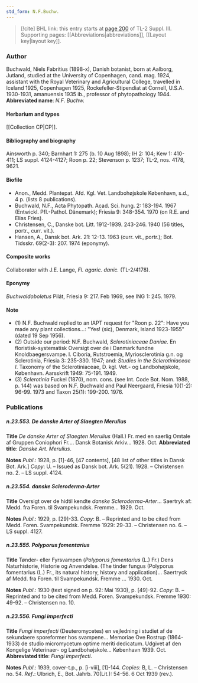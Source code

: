 ```yaml
---
std_form: N.F.Buchw.
---
```


> [!cite] BHL link: this entry starts at [page 200](https://www.biodiversitylibrary.org/page/33266507) of TL-2 Suppl. III.
> Supporting pages: [[Abbreviations|abbreviations]], [[Layout key|layout key]].

### Author

Buchwald, Niels Fabritius (1898-x), Danish botanist, born at Aalborg, Jutland, studied at the University of Copenhagen, cand. mag. 1924, assistant with the Royal Veterinary and Agricultural College, travelled in Iceland 1925, Copenhagen 1925, Rockefeller-Stipendiat at Cornell, U.S.A. 1930-1931, amanuensis 1935 ib., professor of phytopathology 1944. 
**Abbreviated name**: *N.F. Buchw.*

#### Herbarium and types

[[Collection CP|CP]].

#### Bibliography and biography

Ainsworth p. 340; Barnhart 1: 275 (b. 10 Aug 1898); IH 2: 104; Kew 1: 410-411; LS suppl. 4124-4127; Roon p. 22; Stevenson p. 1237; TL-2, nos. 4178, 9621.

#### Biofile

- Anon., Medd. Plantepat. Afd. Kgl. Vet. Landbohøjskole København, s.d., 4 p. (lists 8 publications).
- Buchwald, N.F., Acta Phytopath. Acad. Sci. hung. 2: 183-194. 1967 (Entwickl. Pfl.-Pathol. Dänemark); Friesia 9: 348-354. 1970 (on R.E. and Elias Fries).
- Christensen, C., Danske bot. Litt. 1912-1939. 243-246. 1940 (56 titles, portr., curr. vit.).
- Hansen, A., Dansk bot. Ark. 21: 12-13. 1963 (curr. vit., portr.); Bot. Tidsskr. 69(2-3): 207. 1974 (eponymy).

#### Composite works

Collaborator with J.E. Lange, *Fl. agaric. danic.* (TL-2/4178).

#### Eponymy

*Buchwaldoboletus* Pilát, Friesia 9: 217. Feb 1969, see ING 1: 245. 1979.

#### Note

- (1) N.F. Buchwald replied to an IAPT request for "Roon p. 22": Have you made any plant collections...: "Yes! (sic), Denmark, Island 1923-1955" (dated 19 Sep 1956).
- (2) Outside our period: N.F. Buchwald, *Sclerotiniaceae Daniae*. En floristisk-systematisk Oversigt over de i Danmark fundne Knoldbaegersvampe. I. Ciboria, Rutstroemia, Myriosclerotinia g.n. og Sclerotinia, Friesia 3: 235-330. 1947; and: *Studies in the Sclerotiniaceae I*. Taxonomy of the Sclerotiniaceae, D. kgl. Vet.- og Landbohøjskole, København. Aarsskrift 1949: 75-191. 1949.
- (3) *Sclerotinia* Fuckel (1870), nom. cons. (see Int. Code Bot. Nom. 1988, p. 144) was based on N.F. Buchwald and Paul Neergaard, Friesia 10(1-2): 96-99. 1973 and Taxon 25(1): 199-200. 1976.

### Publications

##### n.23.553. De danske Arter of Slaegten Merulius

**Title**
*De danske Arter of Slaegten Merulius* (Hall.) Fr. med en saerlig Omtale af Gruppen Coniophori Fr.... Dansk Botanisk Arkiv... 1928. Oct.
**Abbreviated title**: *Danske Art. Merulius*.

**Notes**
*Publ*.: 1928, p. \[1\]-46, \[47 contents\], \[48 list of other titles in Dansk Bot. Ark.\] *Copy*: U. – Issued as Dansk bot. Ark. 5(21). 1928. – Christensen no. 2. – LS suppl. 4124.

##### n.23.554. danske Scleroderma-Arter

**Title**
Oversigt over de hidtil kendte *danske Scleroderma-Arter*... Saertryk af: Medd. fra Foren. til Svampekundsk. Fremme... 1929. Oct.

**Notes**
*Publ*.: 1929, p. \[29\]-33. *Copy*: B. – Reprinted and to be cited from Medd. Foren. Svampekundsk. Fremme 1929: 29-33. – Christensen no. 6. – LS suppl. 4127.

##### n.23.555. Polyporus fomentarius

**Title**
Tønder- eller Fyrsvampen (*Polyporus fomentarius* (L.) Fr.) Dens Naturhistorie, Historie og Anvendelse. (The tinder fungus (Polyporus fomentarius (L.) Fr., its natural history, history and application)... Saertryck af Medd. fra Foren. til Svampekundsk. Fremme ... 1930. Oct.

**Notes**
*Publ*.: 1930 (text signed on p. 92: Mai 1930), p. \[49\]-92. *Copy*: B. – Reprinted and to be cited from Medd. Foren. Svampekundsk. Fremme 1930: 49-92. – Christensen no. 10.

##### n.23.556. Fungi imperfecti

**Title**
*Fungi imperfecti* (Deuteromycetes) en vejledning i studiet af de sekundaere sporeformer hos svampene... Memoriae Ove Rostrup (1864-1933) de studio micromycetum optime meriti dedicatum. Udgivet af den Kongelige Veterinaer- og Landbohøjskole... København 1939. Oct.
**Abbreviated title**: *Fungi imperfecti*.

**Notes**
*Publ*.: 1939, cover-t.p., p. \[i-viii\], \[1\]-144. *Copies*: B, L. – Christensen no. 54.
*Ref*.: Ulbrich, E., Bot. Jahrb. 70(Lit.): 54-56. 6 Oct 1939 (rev.).

